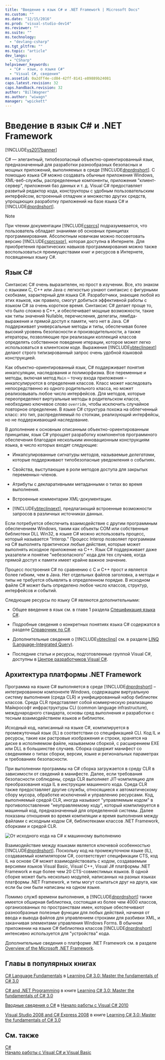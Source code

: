 ```yaml
---
title: "Введение в язык C# и .NET Framework | Microsoft Docs"
ms.custom: ""
ms.date: "12/15/2016"
ms.prod: "visual-studio-dev14"
ms.reviewer: ""
ms.suite: ""
ms.technology: 
  - "devlang-csharp"
ms.tgt_pltfrm: ""
ms.topic: "article"
dev_langs: 
  - "CSharp"
helpviewer_keywords: 
  - "C# - язык, о языке C#"
  - "Visual C#, сведения"
ms.assetid: 0a2dff4e-cd84-42ff-8141-e89889b24081
caps.latest.revision: 32
caps.handback.revision: 32
author: "BillWagner"
ms.author: "wiwagn"
manager: "wpickett"
---
```

# Введение в язык C# и .NET Framework
[!INCLUDE[vs2017banner](../../csharp/includes/vs2017banner.md)]

C\# — элегантный, типобезопасный объектно\-ориентированный язык, предназначенный для разработки разнообразных безопасных и мощных приложений, выполняемых в среде [!INCLUDE[dnprdnshort](../../csharp/getting-started/includes/dnprdnshort_md.md)].  С помощью языка C\# можно создавать обычные приложения Windows, XML\-веб\-службы, распределенные компоненты, приложения "клиент\-сервер", приложения баз данных и т. д.  Visual C\# предоставляет развитый редактор кода, конструкторы с удобным пользовательским интерфейсом, встроенный отладчик и множество других средств, упрощающих разработку приложений на базе языка C\# и [!INCLUDE[dnprdnshort](../../csharp/getting-started/includes/dnprdnshort_md.md)].  
  
> [!NOTE]
>  При чтении документации [!INCLUDE[csprcs](../../csharp/includes/csprcs_md.md)] подразумевается, что пользователь обладает знаниями об основных принципах программирования.  Абсолютным новичкам можно посоветовать версию [!INCLUDE[csprcsxpr](../../csharp/getting-started/includes/csprcsxpr_md.md)], которая доступна в Интернете.  Для приобретения практических навыков программирования можно также воспользоваться преимуществами книг и ресурсов в Интернете, посвященных языку C\#.  
  
## Язык C\#  
 Синтаксис C\# очень выразителен, но прост в изучении.  Все, кто знаком с языками C, C\+\+ или Java с легкостью узнают синтаксис с фигурными скобками, характерный для языка C\#.  Разработчики, знающие любой из этих языков, как правило, смогут добиться эффективной работы с языком C\# за очень короткое время.  Синтаксис C\# делает проще то, что было сложно в C\+\+, и обеспечивает мощные возможности, такие как типы значений Nullable, перечисления, делегаты, лямбда\-выражения и прямой доступ к памяти, чего нет в Java.  C\# поддерживает универсальные методы и типы, обеспечивая более высокий уровень безопасности и производительности, а также итераторы, позволяющие при реализации коллекций классов определять собственное поведение итерации, которое может легко использоваться в клиентском коде.  Выражения [!INCLUDE[vbteclinqext](../../csharp/getting-started/includes/vbteclinqext_md.md)] делают строго типизированный запрос очень удобной языковой конструкцией.  
  
 Как объектно\-ориентированный язык, C\# поддерживает понятия инкапсуляции, наследования и полиморфизма.  Все переменные и методы, включая метод `Main` – точку входа приложения – инкапсулируются в определения классов.  Класс может наследовать непосредственно из одного родительного класса, но может реализовывать любое число интерфейсов.  Для методов, которые переопределяют виртуальные методы в родительском классе, необходимо ключевое слово `override`, чтобы исключить случайное повторное определение.  В языке C\# структура похожа на облегченный класс: это тип, распределяемый по стопкам, реализующий интерфейсы, но не поддерживающий наследование.  
  
 В дополнение к основным описанным объектно\-ориентированным принципам, язык C\# упрощает разработку компонентов программного обеспечения благодаря нескольким инновационным конструкциям языка, в число которых входят следующие:  
  
-   Инкапсулированные сигнатуры методов, называемые *делегатами*, которые поддерживают типобезопасные уведомления о событиях.  
  
-   Свойства, выступающие в роли методов доступа для закрытых переменных\-членов.  
  
-   Атрибуты с декларативными метаданными о типах во время выполнения.  
  
-   Встроенные комментарии XML\-документации.  
  
-   [!INCLUDE[vbteclinqext](../../csharp/getting-started/includes/vbteclinqext_md.md)], предлагающий встроенные возможности запросов в различных источниках данных.  
  
 Если потребуется обеспечить взаимодействие с другим программным обеспечением Windows, таким как объекты COM или собственные библиотеки DLL Win32, в языке C\# можно использовать процесс, который называется "Interop." Процесс Interop позволяет программам на C\# выполнять практически любые действия, которые может выполнять исходное приложение на C\+\+.  Язык C\# поддерживает даже указатели и понятие "небезопасного" кода для тех случаев, когда прямой доступ к памяти имеет крайне важное значение.  
  
 Процесс построения C\# по сравнению с C и C\+\+ прост и является более гибким, чем в Java.  Нет отдельных файлов заголовка, а методы и типы не требуется объявлять в определенном порядке.  В исходном файле C\# может быть определено любое число классов, структур, интерфейсов и событий.  
  
 Следующие ресурсы по языку C\# являются дополнительными:  
  
-   Общее введение в язык см. в главе 1 раздела [Спецификация языка C\#](../../csharp/language-reference/language-specification.md).  
  
-   Подробные сведения о конкретных понятиях языка C\# содержатся в разделе [Справочник по C\#](../../csharp/language-reference/index.md).  
  
-   Дополнительные сведения о [!INCLUDE[vbteclinq](../../csharp/includes/vbteclinq_md.md)] см. в разделе [LINQ \(Language\-Integrated Query\)](../Topic/LINQ%20\(Language-Integrated%20Query\).md).  
  
-   Последние статьи и ресурсы, подготовленные группой Visual C\#, доступны в [Центре разработчиков Visual C\#](http://go.microsoft.com/fwlink/?LinkId=47811).  
  
## Архитектура платформы .NET Framework  
 Программа на языке C\# выполняется в среде [!INCLUDE[dnprdnshort](../../csharp/getting-started/includes/dnprdnshort_md.md)] – интегрированном компоненте Windows, содержащем виртуальную систему выполнения \(среда CLR\) и унифицированный набор библиотек классов.  Среда CLR представляет собой коммерческую реализацию Майкрософт инфраструктуры CLI \(common language infrastructure\), международного стандарта, основы сред выполнения и разработки с тесным взаимодействием языков и библиотек.  
  
 Исходный код, написанный на языке C\#, компилируется в промежуточный язык \(IL\) в соответствии со спецификацией CLI.  Код IL и ресурсы, такие как растровые изображения и строки, хранятся на диске в исполняемом файле, называемом сборкой, с расширением EXE или DLL в большинстве случаев.  Сборка содержит манифест со сведениями о типах сборки, версии, языке и региональных параметрах и требованиях безопасности.  
  
 При выполнении программы на C\# сборка загружается в среду CLR в зависимости от сведений в манифесте.  Далее, если требования безопасности соблюдены, среда CLR выполняет JIT\-компиляцию для преобразования кода IL в инструкции машинного кода.  Среда CLR также предоставляет другие службы, относящиеся к автоматическому сбору мусора, обработке исключений и управлению ресурсами.  Код, выполняемый средой CLR, иногда называют "управляемым кодом" в противопоставление "неуправляемому коду", который компилируется в машинный код, предназначенный для определенной системы.  Далее показаны отношения во время компиляции и время выполнения между файлами с исходным кодом C\#, библиотеками классов .NET Framework, сборками и средой CLR.  
  
 ![От исходного кода на C&#35; к машинному выполнению](../../csharp/getting-started/media/netarchitecture.png "NETarchitecture")  
  
 Взаимодействие между языками является ключевой особенностью [!INCLUDE[dnprdnshort](../../csharp/getting-started/includes/dnprdnshort_md.md)].  Поскольку код на промежуточном языке \(IL\), создаваемый компилятором C\#, соответствует спецификации CTS, код IL на основе C\# может взаимодействовать с кодом, создаваемым версиями языков Visual Basic, Visual C\+\+, Visual J\# платформы .NET Framework и еще более чем 20 CTS\-совместимых языков.  В одной сборке может быть несколько модулей, написанных на разных языках платформы .NET Framework, и типы могут ссылаться друг на друга, как если бы они были написаны на одном языке.  
  
 Помимо служб времени выполнения, в [!INCLUDE[dnprdnshort](../../csharp/getting-started/includes/dnprdnshort_md.md)] также имеется обширная библиотека, состоящая из более чем 4000 классов, организованных по пространствам имен, которые обеспечивают разнообразные полезные функции для любых действий, начиная от ввода и вывода файлов для управлением строками для разбивки XML, и заканчивая элементами управления Windows Forms.  В обычном приложении на языке C\# библиотека классов [!INCLUDE[dnprdnshort](../../csharp/getting-started/includes/dnprdnshort_md.md)] интенсивно используется для "устройства" кода.  
  
 Дополнительные сведения о платформе .NET Framework см. в разделе [Overview of the Microsoft .NET Framework](http://msdn.microsoft.com/ru-ru/d05daf50-00fe-45c7-8383-06fe41697355).  
  
## Главы в популярных книгах  
 [C\# Language Fundamentals](http://go.microsoft.com/fwlink/?LinkId=195416) в [Learning C\# 3.0: Master the fundamentals of C\# 3.0](http://go.microsoft.com/fwlink/?LinkId=195412)  
  
 [C\# and .NET Programming](http://go.microsoft.com/fwlink/?LinkId=195413) в книге [Learning C\# 3.0: Master the fundamentals of C\# 3.0](http://go.microsoft.com/fwlink/?LinkId=195412)  
  
 [Вводные сведения о C\#](http://go.microsoft.com/fwlink/?LinkId=221226) в [Начало работы с Visual C\# 2010](http://go.microsoft.com/fwlink/?LinkId=221214)  
  
 [Visual Studio 2008 and C\# Express 2008](http://go.microsoft.com/fwlink/?LinkId=195414) в книге [Learning C\# 3.0: Master the fundamentals of C\# 3.0](http://go.microsoft.com/fwlink/?LinkId=195412)  
  
## См. также  
 [C\#](../../csharp/csharp.md)   
 [Начало работы с Visual C\# и Visual Basic](/visual-studio/ide/getting-started-with-visual-csharp-and-visual-basic)